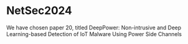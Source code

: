 # NetSec2024
We have chosen paper 20, titled DeepPower: Non-intrusive and Deep Learning-based Detection
of IoT Malware Using Power Side Channels
